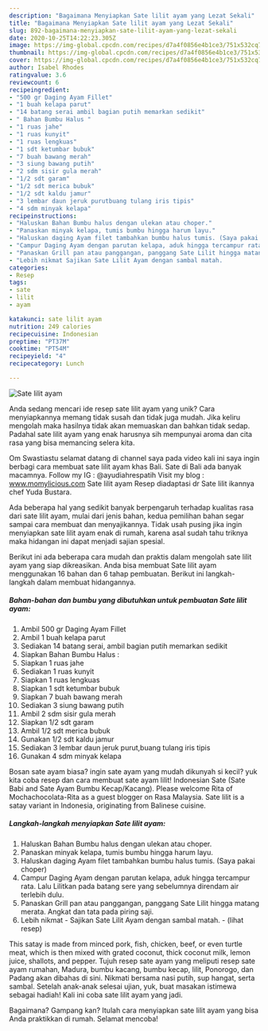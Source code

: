 ```yaml
---
description: "Bagaimana Menyiapkan Sate lilit ayam yang Lezat Sekali"
title: "Bagaimana Menyiapkan Sate lilit ayam yang Lezat Sekali"
slug: 892-bagaimana-menyiapkan-sate-lilit-ayam-yang-lezat-sekali
date: 2020-10-25T14:22:23.305Z
image: https://img-global.cpcdn.com/recipes/d7a4f0856e4b1ce3/751x532cq70/sate-lilit-ayam-foto-resep-utama.jpg
thumbnail: https://img-global.cpcdn.com/recipes/d7a4f0856e4b1ce3/751x532cq70/sate-lilit-ayam-foto-resep-utama.jpg
cover: https://img-global.cpcdn.com/recipes/d7a4f0856e4b1ce3/751x532cq70/sate-lilit-ayam-foto-resep-utama.jpg
author: Isabel Rhodes
ratingvalue: 3.6
reviewcount: 6
recipeingredient:
- "500 gr Daging Ayam Fillet"
- "1 buah kelapa parut"
- "14 batang serai ambil bagian putih memarkan sedikit"
- " Bahan Bumbu Halus "
- "1 ruas jahe"
- "1 ruas kunyit"
- "1 ruas lengkuas"
- "1 sdt ketumbar bubuk"
- "7 buah bawang merah"
- "3 siung bawang putih"
- "2 sdm sisir gula merah"
- "1/2 sdt garam"
- "1/2 sdt merica bubuk"
- "1/2 sdt kaldu jamur"
- "3 lembar daun jeruk purutbuang tulang iris tipis"
- "4 sdm minyak kelapa"
recipeinstructions:
- "Haluskan Bahan Bumbu halus dengan ulekan atau choper."
- "Panaskan minyak kelapa, tumis bumbu hingga harum layu."
- "Haluskan daging Ayam filet tambahkan bumbu halus tumis. (Saya pakai choper)"
- "Campur Daging Ayam dengan parutan kelapa, aduk hingga tercampur rata. Lalu Lilitkan pada batang sere yang sebelumnya direndam air terlebih dulu."
- "Panaskan Grill pan atau panggangan, panggang Sate Lilit hingga matang merata. Angkat dan tata pada piring saji."
- "Lebih nikmat Sajikan Sate Lilit Ayam dengan sambal matah.             (lihat resep)"
categories:
- Resep
tags:
- sate
- lilit
- ayam

katakunci: sate lilit ayam 
nutrition: 249 calories
recipecuisine: Indonesian
preptime: "PT37M"
cooktime: "PT54M"
recipeyield: "4"
recipecategory: Lunch

---
```



![Sate lilit ayam](https://img-global.cpcdn.com/recipes/d7a4f0856e4b1ce3/751x532cq70/sate-lilit-ayam-foto-resep-utama.jpg)

Anda sedang mencari ide resep sate lilit ayam yang unik? Cara menyiapkannya memang tidak susah dan tidak juga mudah. Jika keliru mengolah maka hasilnya tidak akan memuaskan dan bahkan tidak sedap. Padahal sate lilit ayam yang enak harusnya sih mempunyai aroma dan cita rasa yang bisa memancing selera kita.

Om Swastiastu selamat datang di channel saya pada video kali ini saya ingin berbagi cara membuat sate lilit ayam khas Bali. Sate di Bali ada banyak macamnya. Follow my IG : @ayudiahrespatih Visit my blog : www.momylicious.com Sate lilit ayam Resep diadaptasi dr Sate lilit ikannya chef Yuda Bustara.

Ada beberapa hal yang sedikit banyak berpengaruh terhadap kualitas rasa dari sate lilit ayam, mulai dari jenis bahan, kedua pemilihan bahan segar sampai cara membuat dan menyajikannya. Tidak usah pusing jika ingin menyiapkan sate lilit ayam enak di rumah, karena asal sudah tahu triknya maka hidangan ini dapat menjadi sajian spesial.


Berikut ini ada beberapa cara mudah dan praktis dalam mengolah sate lilit ayam yang siap dikreasikan. Anda bisa membuat Sate lilit ayam menggunakan 16 bahan dan 6 tahap pembuatan. Berikut ini langkah-langkah dalam membuat hidangannya.

<!--inarticleads1-->

##### Bahan-bahan dan bumbu yang dibutuhkan untuk pembuatan Sate lilit ayam:

1. Ambil 500 gr Daging Ayam Fillet
1. Ambil 1 buah kelapa parut
1. Sediakan 14 batang serai, ambil bagian putih memarkan sedikit
1. Siapkan  Bahan Bumbu Halus :
1. Siapkan 1 ruas jahe
1. Sediakan 1 ruas kunyit
1. Siapkan 1 ruas lengkuas
1. Siapkan 1 sdt ketumbar bubuk
1. Siapkan 7 buah bawang merah
1. Sediakan 3 siung bawang putih
1. Ambil 2 sdm sisir gula merah
1. Siapkan 1/2 sdt garam
1. Ambil 1/2 sdt merica bubuk
1. Gunakan 1/2 sdt kaldu jamur
1. Sediakan 3 lembar daun jeruk purut,buang tulang iris tipis
1. Gunakan 4 sdm minyak kelapa


Bosan sate ayam biasa? ingin sate ayam yang mudah dikunyah si kecil? yuk kita coba resep dan cara membuat sate ayam lilit! Indonesian Sate (Sate Babi and Sate Ayam Bumbu Kecap/Kacang). Please welcome Rita of Mochachocolata-Rita as a guest blogger on Rasa Malaysia. Sate lilit is a satay variant in Indonesia, originating from Balinese cuisine. 

<!--inarticleads2-->

##### Langkah-langkah menyiapkan Sate lilit ayam:

1. Haluskan Bahan Bumbu halus dengan ulekan atau choper.
1. Panaskan minyak kelapa, tumis bumbu hingga harum layu.
1. Haluskan daging Ayam filet tambahkan bumbu halus tumis. (Saya pakai choper)
1. Campur Daging Ayam dengan parutan kelapa, aduk hingga tercampur rata. Lalu Lilitkan pada batang sere yang sebelumnya direndam air terlebih dulu.
1. Panaskan Grill pan atau panggangan, panggang Sate Lilit hingga matang merata. Angkat dan tata pada piring saji.
1. Lebih nikmat - Sajikan Sate Lilit Ayam dengan sambal matah. -             (lihat resep)


This satay is made from minced pork, fish, chicken, beef, or even turtle meat, which is then mixed with grated coconut, thick coconut milk, lemon juice, shallots, and pepper. Tujuh resep sate ayam yang meliputi resep sate ayam rumahan, Madura, bumbu kacang, bumbu kecap, lilit, Ponorogo, dan Padang akan dibahas di sini. Nikmati bersama nasi putih, sup hangat, serta sambal. Setelah anak-anak selesai ujian, yuk, buat masakan istimewa sebagai hadiah! Kali ini coba sate lilit ayam yang jadi. 

Bagaimana? Gampang kan? Itulah cara menyiapkan sate lilit ayam yang bisa Anda praktikkan di rumah. Selamat mencoba!
